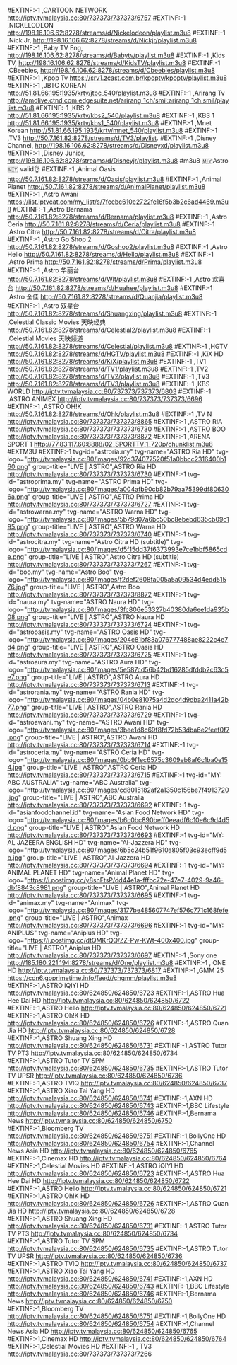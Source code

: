 #EXTINF:-1 ,CARTOON NETWORK
http://iptv.tvmalaysia.cc:80/737373/737373/6757
#EXTINF:-1 ,NICKELODEON
http://198.16.106.62:8278/streams/d/Nickelodeon/playlist.m3u8
#EXTINF:-1 ,Nick Jr,
http://198.16.106.62:8278/streams/d/Nickjr/playlist.m3u8
#EXTINF:-1 ,Baby TV Eng,
http://198.16.106.62:8278/streams/d/Babytv/playlist.m3u8
#EXTINF:-1 ,Kids TV,
http://198.16.106.62:8278/streams/d/KidsTV/playlist.m3u8
#EXTINF:-1 ,CBeebies,
http://198.16.106.62:8278/streams/d/Cbeebies/playlist.m3u8
#EXTINF:-1 ,Kpop Tv
https://srv1.zcast.com.br/kpoptv/kpoptv/playlist.m3u8
#EXTINF:-1 ,JBTC KOREAN
http://51.81.66.195:1935/krtv/jtbc_540/playlist.m3u8
#EXTINF:-1 ,Arirang Tv
http://amdlive.ctnd.com.edgesuite.net/arirang_1ch/smil:arirang_1ch.smil/playlist.m3u8
#EXTINF:-1 ,KBS 2
http://51.81.66.195:1935/krtv/kbs2_540/playlist.m3u8
#EXTINF:-1 ,KBS 1
http://51.81.66.195:1935/krtv/kbs1_540/playlist.m3u8
#EXTINF:-1 ,Mnet Korean
http://51.81.66.195:1935/krtv/mnet_540/playlist.m3u8
#EXTINF:-1 ,TV3
http://50.7.161.82:8278/streams/d/TV3/playlist.
#EXTINF:-1 ,Disney Channel,
http://198.16.106.62:8278/streams/d/Disneyxd/playlist.m3u8
#EXTINF:-1 ,Disney Junior,
http://198.16.106.62:8278/streams/d/Disneyjr/playlist.m3u8
#m3u8  🇲🇾Astro🇲🇾 valid👌
#EXTINF:-1 ,Animal Oasis
http://50.7.161.82:8278/streams/d/Oasis/playlist.m3u8
#EXTINF:-1 ,Animal Planet
http://50.7.161.82:8278/streams/d/AnimalPlanet/playlist.m3u8
#EXTINF:-1 ,Astro Awani
https://list.iptvcat.com/my_list/s/7fcebc610e2722fe16f5b3b2c6ad4469.m3u8
#EXTINF:-1 ,Astro Bernama
http://50.7.161.82:8278/streams/d/Bernama/playlist.m3u8
#EXTINF:-1 ,Astro Ceria
http://50.7.161.82:8278/streams/d/Ceria/playlist.m3u8
#EXTINF:-1 ,Astro Citra
http://50.7.161.82:8278/streams/d/Citra/playlist.m3u8
#EXTINF:-1 ,Astro Go Shop 2
http://50.7.161.82:8278/streams/d/Goshop2/playlist.m3u8
#EXTINF:-1 ,Astro Hello
http://50.7.161.82:8278/streams/d/Hello/playlist.m3u8
#EXTINF:-1 ,Astro Prima
http://50.7.161.82:8278/streams/d/Prima/playlist.m3u8
#EXTINF:-1 ,Astro 华丽台
http://50.7.161.82:8278/streams/d/Wlt/playlist.m3u8
#EXTINF:-1 ,Astro 欢喜台
http://50.7.161.82:8278/streams/d/Huahee/playlist.m3u8
#EXTINF:-1 ,Astro 全佳
http://50.7.161.82:8278/streams/d/Quanjia/playlist.m3u8
#EXTINF:-1 ,Astro 双星台
http://50.7.161.82:8278/streams/d/Shuangxing/playlist.m3u8
#EXTINF:-1 ,Celestial Classic Movies 天映经典
http://50.7.161.82:8278/streams/d/Celestial2/playlist.m3u8
#EXTINF:-1 ,Celestial Movies 天映频道
http://50.7.161.82:8278/streams/d/Celestial/playlist.m3u8
#EXTINF:-1 ,HGTV
http://50.7.161.82:8278/streams/d/HGTV/playlist.m3u8
#EXTINF:-1 ,KiX HD
http://50.7.161.82:8278/streams/d/KiX/playlist.m3u8
#EXTINF:-1 ,TV1
http://50.7.161.82:8278/streams/d/TV1/playlist.m3u8
#EXTINF:-1 ,TV2
http://50.7.161.82:8278/streams/d/TV2/playlist.m3u8
#EXTINF:-1 ,TV3
http://50.7.161.82:8278/streams/d/TV3/playlist.m3u8
#EXTINF:-1 ,KBS WORLD
http://iptv.tvmalaysia.cc:80/737373/737373/6803
#EXTINF:-1 ,ASTRO ANIMEX 
http://iptv.tvmalaysia.cc:80/737373/737373/6696
#EXTINF:-1 ,ASTRO OH!K
http://50.7.161.82:8278/streams/d/Ohk/playlist.m3u8
#EXTINF:-1 ,TV N
http://iptv.tvmalaysia.cc:80/737373/737373/8865
#EXTINF:-1 ,ASTRO RIA
http://iptv.tvmalaysia.cc:80/737373/737373/6730
#EXTINF:-1 ,ASTRO BOO
http://iptv.tvmalaysia.cc:80/737373/737373/8872
#EXTINF:-1 ,ARENA SPORT 1
http://77.83.117.60:8888/02_SPORTTV_1_720p/chunklist.m3u8
#EXTM3U
#EXTINF:-1 tvg-id="astroria.my" tvg-name="ASTRO Ria HD" tvg-logo="http://tvmalaysia.cc:80/images/92d374077520f51a0bbcc2316400b160.png" group-title="LIVE | ASTRO",ASTRO Ria HD
http://iptv.tvmalaysia.cc:80/737373/737373/6730
#EXTINF:-1 tvg-id="astroprima.my" tvg-name="ASTRO Prima HD" tvg-logo="http://tvmalaysia.cc:80/images/a004afb90cb82b79aa75399df806306a.png" group-title="LIVE | ASTRO",ASTRO Prima HD
http://iptv.tvmalaysia.cc:80/737373/737373/6727
#EXTINF:-1 tvg-id="astrowarna.my" tvg-name="ASTRO Warna HD" tvg-logo="http://tvmalaysia.cc:80/images/5b79d07a6bc50bc8ebebd635cb09c195.png" group-title="LIVE | ASTRO",ASTRO Warna HD
http://iptv.tvmalaysia.cc:80/737373/737373/6740
#EXTINF:-1 tvg-id="astrocitra.my" tvg-name="Astro Citra HD (subtitle)" tvg-logo="http://tvmalaysia.cc:80/images/d5f15dd37f6373993e7ce1bbf5865cde.png" group-title="LIVE | ASTRO",Astro Citra HD (subtitle)
http://iptv.tvmalaysia.cc:80/737373/737373/7267
#EXTINF:-1 tvg-id="boo.my" tvg-name="Astro Boo" tvg-logo="http://tvmalaysia.cc:80/images/f2def2608fa005a5a09534d4edd51576.jpg" group-title="LIVE | ASTRO",Astro Boo
http://iptv.tvmalaysia.cc:80/737373/737373/8872
#EXTINF:-1 tvg-id="naura.my" tvg-name="ASTRO Naura HD" tvg-logo="http://tvmalaysia.cc:80/images/3fc806e53327b40380da6ee1da935b08.png" group-title="LIVE | ASTRO",ASTRO Naura HD
http://iptv.tvmalaysia.cc:80/737373/737373/6724
#EXTINF:-1 tvg-id="astrooasis.my" tvg-name="ASTRO Oasis HD" tvg-logo="http://tvmalaysia.cc:80/images/204c81bf83a076777488ae8222c4e7d4.png" group-title="LIVE | ASTRO",ASTRO Oasis HD
http://iptv.tvmalaysia.cc:80/737373/737373/6725
#EXTINF:-1 tvg-id="astroaura.my" tvg-name="ASTRO Aura HD" tvg-logo="http://tvmalaysia.cc:80/images/5e587cd56b42bd16285dfddb2c63c5e7.png" group-title="LIVE | ASTRO",ASTRO Aura HD
http://iptv.tvmalaysia.cc:80/737373/737373/6713
#EXTINF:-1 tvg-id="astrorania.my" tvg-name="ASTRO Rania HD" tvg-logo="http://tvmalaysia.cc:80/images/04b0e81075a4d2dc4d9dba2411a42b77.png" group-title="LIVE | ASTRO",ASTRO Rania HD
http://iptv.tvmalaysia.cc:80/737373/737373/6729
#EXTINF:-1 tvg-id="astroawani.my" tvg-name="ASTRO Awani HD" tvg-logo="http://tvmalaysia.cc:80/images/3bee1d8c69f8fd72b53dba6e2feef0f7.png" group-title="LIVE | ASTRO",ASTRO Awani HD
http://iptv.tvmalaysia.cc:80/737373/737373/6714
#EXTINF:-1 tvg-id="astroceria.my" tvg-name="ASTRO Ceria HD" tvg-logo="http://tvmalaysia.cc:80/images/0bb9f1ec6575c3609eb8af6c1ba0e154.jpg" group-title="LIVE | ASTRO",ASTRO Ceria HD
http://iptv.tvmalaysia.cc:80/737373/737373/6715
#EXTINF:-1 tvg-id="MY: ABC AUSTRALIA" tvg-name="ABC Australia" tvg-logo="http://tvmalaysia.cc:80/images/cd8015182af2a1350c156be7f4913720.jpg" group-title="LIVE | ASTRO",ABC Australia
http://iptv.tvmalaysia.cc:80/737373/737373/6692
#EXTINF:-1 tvg-id="asianfoodchannel.id" tvg-name="Asian Food Network HD" tvg-logo="http://tvmalaysia.cc:80/images/b6c0bc890beff0eeadf6c10e6c9d4d5d.png" group-title="LIVE | ASTRO",Asian Food Network HD
http://iptv.tvmalaysia.cc:80/737373/737373/6693
#EXTINF:-1 tvg-id="MY: AL JAZEERA ENGLISH HD" tvg-name="Al-Jazzera HD" tvg-logo="http://tvmalaysia.cc:80/images/6b5c24b51f9610a805f03c93ecff9d5b.jpg" group-title="LIVE | ASTRO",Al-Jazzera HD
http://iptv.tvmalaysia.cc:80/737373/737373/6694
#EXTINF:-1 tvg-id="MY: ANIMAL PLANET HD" tvg-name="Animal Planet HD" tvg-logo="https://i.postimg.cc/y8snFtsP/dd44e1a-fffbc72e-47e7-4029-9a46-dbf8843c8981.png" group-title="LIVE | ASTRO",Animal Planet HD
http://iptv.tvmalaysia.cc:80/737373/737373/6695
#EXTINF:-1 tvg-id="animax.my" tvg-name="Animax" tvg-logo="http://tvmalaysia.cc:80/images/3177be485607747ef576c771c168fefe.png" group-title="LIVE | ASTRO",Animax
http://iptv.tvmalaysia.cc:80/737373/737373/6696
#EXTINF:-1 tvg-id="MY: ANIPLUS" tvg-name="Aniplus HD" tvg-logo="https://i.postimg.cc/dtQMKrQQ/ZZ-Pw-KWt-400x400.jpg" group-title="LIVE | ASTRO",Aniplus HD
http://iptv.tvmalaysia.cc:80/737373/737373/6697
#EXTINF:-1 ,Sony one
http://185.180.221.194:8278/streams/d/One/playlist.m3u8
#EXTINF:-1 , ONE HD
http://iptv.tvmalaysia.cc:80/737373/737373/6817
#EXTINF:-1 ,GMM 25
https://cdn6.goprimetime.info/feed//chgmm/playlist.m3u8 
#EXTINF:-1,ASTRO iQIYI HD 
http://iptv.tvmalaysia.cc:80/624850/624850/6723 #EXTINF:-1,ASTRO Hua Hee Dai HD http://iptv.tvmalaysia.cc:80/624850/624850/6722 #EXTINF:-1,ASTRO Hello http://iptv.tvmalaysia.cc:80/624850/624850/6721 #EXTINF:-1,ASTRO Oh!K HD http://iptv.tvmalaysia.cc:80/624850/624850/6726 #EXTINF:-1,ASTRO Quan Jia HD http://iptv.tvmalaysia.cc:80/624850/624850/6728 #EXTINF:-1,ASTRO Shuang Xing HD http://iptv.tvmalaysia.cc:80/624850/624850/6731 #EXTINF:-1,ASTRO Tutor TV PT3 http://iptv.tvmalaysia.cc:80/624850/624850/6734 #EXTINF:-1,ASTRO Tutor TV SPM http://iptv.tvmalaysia.cc:80/624850/624850/6735 #EXTINF:-1,ASTRO Tutor TV UPSR http://iptv.tvmalaysia.cc:80/624850/624850/6736 #EXTINF:-1,ASTRO TVIQ http://iptv.tvmalaysia.cc:80/624850/624850/6737 #EXTINF:-1,ASTRO Xiao Tai Yang HD http://iptv.tvmalaysia.cc:80/624850/624850/6741 #EXTINF:-1,AXN HD http://iptv.tvmalaysia.cc:80/624850/624850/6743 #EXTINF:-1,BBC Lifestyle http://iptv.tvmalaysia.cc:80/624850/624850/6746 #EXTINF:-1,Bernama News http://iptv.tvmalaysia.cc:80/624850/624850/6750 #EXTINF:-1,Bloomberg TV http://iptv.tvmalaysia.cc:80/624850/624850/6751 #EXTINF:-1,BollyOne HD http://iptv.tvmalaysia.cc:80/624850/624850/6754 #EXTINF:-1,Channel News Asia HD http://iptv.tvmalaysia.cc:80/624850/624850/6765 #EXTINF:-1,Cinemax HD http://iptv.tvmalaysia.cc:80/624850/624850/6764 #EXTINF:-1,Celestial Movies HD
#EXTINF:-1,ASTRO iQIYI HD 
http://iptv.tvmalaysia.cc:80/624850/624850/6723 
#EXTINF:-1,ASTRO Hua Hee Dai HD
http://iptv.tvmalaysia.cc:80/624850/624850/6722 
#EXTINF:-1,ASTRO Hello 
http://iptv.tvmalaysia.cc:80/624850/624850/6721 
#EXTINF:-1,ASTRO Oh!K HD 
http://iptv.tvmalaysia.cc:80/624850/624850/6726 
#EXTINF:-1,ASTRO Quan Jia HD 
http://iptv.tvmalaysia.cc:80/624850/624850/6728 
#EXTINF:-1,ASTRO Shuang Xing HD 
http://iptv.tvmalaysia.cc:80/624850/624850/6731 
#EXTINF:-1,ASTRO Tutor TV PT3 
http://iptv.tvmalaysia.cc:80/624850/624850/6734 
#EXTINF:-1,ASTRO Tutor TV SPM 
http://iptv.tvmalaysia.cc:80/624850/624850/6735 
#EXTINF:-1,ASTRO Tutor TV UPSR 
http://iptv.tvmalaysia.cc:80/624850/624850/6736 
#EXTINF:-1,ASTRO TVIQ 
http://iptv.tvmalaysia.cc:80/624850/624850/6737 
#EXTINF:-1,ASTRO Xiao Tai Yang HD 
http://iptv.tvmalaysia.cc:80/624850/624850/6741 
#EXTINF:-1,AXN HD 
http://iptv.tvmalaysia.cc:80/624850/624850/6743 
#EXTINF:-1,BBC Lifestyle 
http://iptv.tvmalaysia.cc:80/624850/624850/6746 
#EXTINF:-1,Bernama News 
http://iptv.tvmalaysia.cc:80/624850/624850/6750 
#EXTINF:-1,Bloomberg TV 
http://iptv.tvmalaysia.cc:80/624850/624850/6751 
#EXTINF:-1,BollyOne HD 
http://iptv.tvmalaysia.cc:80/624850/624850/6754 
#EXTINF:-1,Channel News Asia HD 
http://iptv.tvmalaysia.cc:80/624850/624850/6765 
#EXTINF:-1,Cinemax HD 
http://iptv.tvmalaysia.cc:80/624850/624850/6764 
#EXTINF:-1,Celestial Movies HD
#EXTINF:-1 , TV3
http://iptv.tvmalaysia.cc:80/737373/737373/7266
